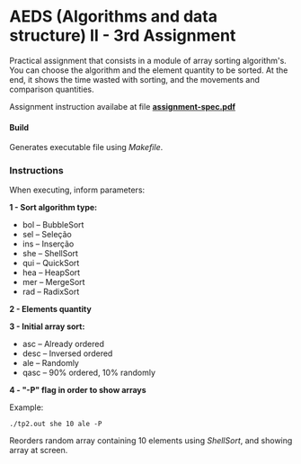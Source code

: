 # AEDS (Algorithms and data structure) II - 3rd Assignment

Practical assignment that consists in a module of array sorting algorithm's. You can choose the algorithm and the element quantity to be sorted. At the end, it shows the time wasted with sorting, and the movements and comparison quantities.

Assignment instruction availabe at file [**assignment-spec.pdf**](assignment-spec.pdf)

#### Build
Generates executable file using *Makefile*.

### Instructions

When executing, inform parameters:

**1 - Sort algorithm type:**
 * bol – BubbleSort
* sel – Seleção
* ins – Inserção
* she – ShellSort
* qui – QuickSort
* hea – HeapSort
* mer – MergeSort
* rad – RadixSort

**2 - Elements quantity**

**3 - Initial array sort:**
* asc – Already ordered
* desc – Inversed ordered
* ale –  Randomly
* qasc – 90% ordered, 10% randomly

**4 - "-P" flag in order to show arrays**

Example: 
```
./tp2.out she 10 ale -P
```
Reorders random array containing 10 elements using *ShellSort*, and showing array at screen.